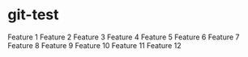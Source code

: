 # git-test
Feature 1
Feature 2
Feature 3
Feature 4
Feature 5
Feature 6
Feature 7
Feature 8
Feature 9
Feature 10
Feature 11
Feature 12
